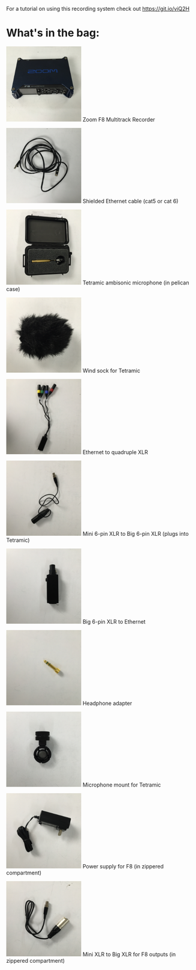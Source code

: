 For a tutorial on using this recording system check out https://git.io/viQ2H
# What's in the bag:

<img src="images/ambi-kit-00.JPG" width="200" height="200"/>  Zoom F8 Multitrack Recorder

<img src="images/ambi-kit-01.JPG" width="200" height="200"/> Shielded Ethernet cable (cat5 or cat 6)

<img src="images/ambi-kit-02.JPG" width="200" height="200"/> Tetramic ambisonic microphone (in pelican case)

<img src="images/ambi-kit-03.JPG" width="200" height="200"/> Wind sock for Tetramic

<img src="images/ambi-kit-04.JPG" width="200" height="200"/> Ethernet to quadruple XLR

<img src="images/ambi-kit-05.JPG" width="200" height="200"/> Mini 6-pin XLR to Big 6-pin XLR (plugs into Tetramic)

<img src="images/ambi-kit-06.JPG" width="200" height="200"/> Big 6-pin XLR to Ethernet

<img src="images/ambi-kit-07.JPG" width="200" height="200"/> Headphone adapter

<img src="images/ambi-kit-08.JPG" width="200" height="200"/> Microphone mount for Tetramic

<img src="images/ambi-kit-09.JPG" width="200" height="200"/> Power supply for F8 (in zippered compartment)

<img src="images/ambi-kit-10.JPG" width="200" height="200"/> Mini XLR to Big XLR for F8 outputs (in zippered compartment)
